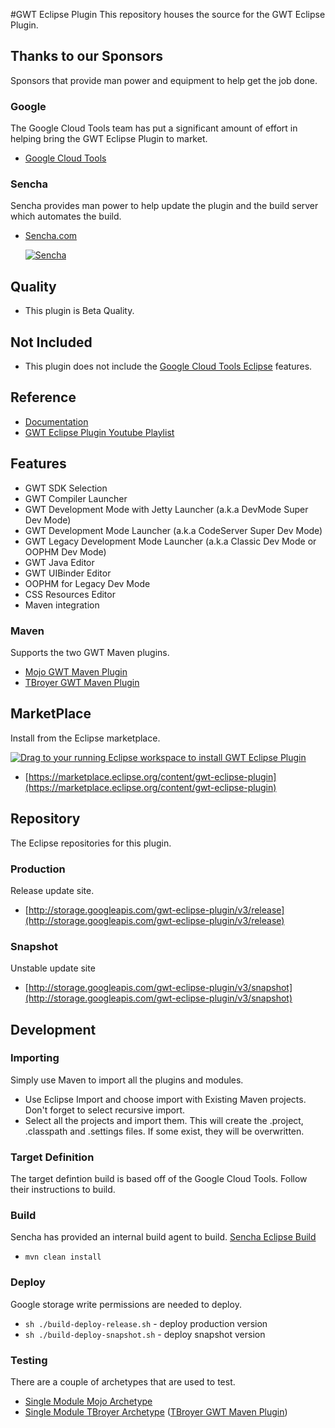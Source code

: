 #GWT Eclipse Plugin
This repository houses the source for the GWT Eclipse Plugin. 

## Thanks to our Sponsors
Sponsors that provide man power and equipment to help get the job done. 

### Google
The Google Cloud Tools team has put a significant amount of effort in helping bring the GWT Eclipse Plugin to market. 

* [Google Cloud Tools](https://cloud.google.com/)

### Sencha
Sencha provides man power to help update the plugin and the build server which automates the build. 

* [Sencha.com](http://sencha.com) 

  [![Sencha](http://cdn.sencha.com/img/gwt-eclipse-plugin-banner.png)](https://www.sencha.com/products/gxt/)


## Quality
* This plugin is Beta Quality. 

## Not Included
* This plugin does not include the [Google Cloud Tools Eclipse](https://github.com/GoogleCloudPlatform/google-cloud-eclipse) features.

## Reference
* [Documentation](http://gwt-plugins.github.io/documentation/)
* [GWT Eclipse Plugin Youtube Playlist](https://www.youtube.com/watch?v=DU7ZQVLR5Zo&list=PLBbgqtDgdc_TqzA-qXrjgTFMC_6DKAQyT)

## Features

* GWT SDK Selection
* GWT Compiler Launcher
* GWT Development Mode with Jetty Launcher (a.k.a DevMode Super Dev Mode)
* GWT Development Mode Launcher (a.k.a CodeServer Super Dev Mode)
* GWT Legacy Development Mode Launcher (a.k.a Classic Dev Mode or OOPHM Dev Mode)
* GWT Java Editor
* GWT UIBinder Editor
* OOPHM for Legacy Dev Mode
* CSS Resources Editor
* Maven integration

### Maven
Supports the two GWT Maven plugins.

* [Mojo GWT Maven Plugin](https://gwt-maven-plugin.github.io/gwt-maven-plugin/)
* [TBroyer GWT Maven Plugin](https://tbroyer.github.io/gwt-maven-plugin/)

## MarketPlace
Install from the Eclipse marketplace.

<a href="http://marketplace.eclipse.org/marketplace-client-intro?mpc_install=3107469" class="drag" title="Drag to your running Eclipse workspace to install GWT Eclipse Plugin"><img class="img-responsive" src="https://marketplace.eclipse.org/sites/all/themes/solstice/public/images/marketplace/btn-install.png" alt="Drag to your running Eclipse workspace to install GWT Eclipse Plugin" /></a>

* [https://marketplace.eclipse.org/content/gwt-eclipse-plugin](https://marketplace.eclipse.org/content/gwt-eclipse-plugin)


## Repository
The Eclipse repositories for this plugin. 

### Production
Release update site. 

* [http://storage.googleapis.com/gwt-eclipse-plugin/v3/release](http://storage.googleapis.com/gwt-eclipse-plugin/v3/release)

### Snapshot
Unstable update site

* [http://storage.googleapis.com/gwt-eclipse-plugin/v3/snapshot](http://storage.googleapis.com/gwt-eclipse-plugin/v3/snapshot)


## Development 

### Importing
Simply use Maven to import all the plugins and modules. 

* Use Eclipse Import and choose import with Existing Maven projects. Don't forget to select recursive import.  
* Select all the projects and import them. This will create the .project, .classpath and .settings files. If some exist, they will be overwritten.  

### Target Definition
The target defintion build is based off of the Google Cloud Tools. Follow their instructions to build.

### Build
Sencha has provided an internal build agent to build. 
[Sencha Eclipse Build](https://teamcity.sencha.com/viewType.html?buildTypeId=Gxt3_Gwt_GwtEclipsePlugin)

* `mvn clean install`

### Deploy
Google storage write permissions are needed to deploy. 

* `sh ./build-deploy-release.sh` - deploy production version
* `sh ./build-deploy-snapshot.sh` - deploy snapshot version

### Testing
There are a couple of archetypes that are used to test. 

* [Single Module Mojo Archetype](https://github.com/branflake2267/Archetypes/tree/master/archetypes/gwt-test-gwt27)
* [Single Module TBroyer Archetype](https://github.com/branflake2267/Archetypes/tree/master/archetypes/gwt-basic) ([TBroyer GWT Maven Plugin](https://github.com/tbroyer/gwt-maven-plugin))

